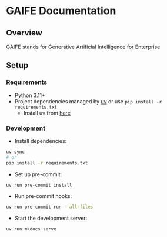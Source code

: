 # GAIFE Documentation

## Overview

GAIFE stands for Generative Artificial Intelligence for Enterprise

## Setup

### Requirements

-   Python 3.11+
-   Project dependencies managed by [uv](https://docs.astral.sh/uv/) or use `pip install -r requirements.txt`
    -   Install uv from [here](https://docs.astral.sh/uv/getting-started/installation/)

### Development

-   Install dependencies:

```bash
uv sync
# or
pip install -r requirements.txt
```

-   Set up pre-commit:

```bash
uv run pre-commit install
```

-   Run pre-commit hooks:

```bash
uv run pre-commit run --all-files
```

-   Start the development server:

```bash
uv run mkdocs serve
```
